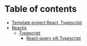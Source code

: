 # Table of contents

* [Template project React, Typescript](README.md)
* [Reactjs](reactjs/README.md)
  * [Typescript](reactjs/typescript/README.md)
    * [React-query với Typescript](reactjs/typescript/react-query-typescript.md)

